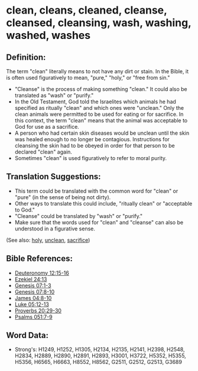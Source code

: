 # clean, cleans, cleaned, cleanse, cleansed, cleansing, wash, washing, washed, washes #

## Definition: ##

The term "clean" literally means to not have any dirt or stain. In the Bible, it is often used figuratively to mean, "pure," "holy," or "free from sin."

* "Cleanse" is the process of making something "clean." It could also be translated as "wash" or "purify."
* In the Old Testament, God told the Israelites which animals he had specified as ritually "clean" and which ones were "unclean." Only the clean animals were permitted to be used for eating or for sacrifice. In this context, the term "clean" means that the animal was acceptable to God for use as a sacrifice.
* A person who had certain skin diseases would be unclean until the skin was healed enough to no longer be contagious. Instructions for cleansing the skin had to be obeyed in order for that person to be declared "clean" again.
* Sometimes "clean" is used figuratively to refer to moral purity.

## Translation Suggestions: ##

* This term could be translated with the common word for "clean" or "pure" (in the sense of being not dirty).
* Other ways to translate this could include, "ritually clean" or "acceptable to God."
* "Cleanse" could be translated by "wash" or "purify."
* Make sure that the words used for "clean" and "cleanse" can also be understood in a figurative sense.

(See also: [holy](../kt/holy.md), [unclean](../kt/unclean.md), [sacrifice](../other/sacrifice.md))

## Bible References: ##

* [Deuteronomy 12:15-16](rc://en/tn/help/deu/12/15)
* [Ezekiel 24:13](rc://en/tn/help/ezk/24/13)
* [Genesis 07:1-3](rc://en/tn/help/gen/07/01)
* [Genesis 07:8-10](rc://en/tn/help/gen/07/08)
* [James 04:8-10](rc://en/tn/help/jas/04/08)
* [Luke 05:12-13](rc://en/tn/help/luk/05/12)
* [Proverbs 20:29-30](rc://en/tn/help/pro/20/29)
* [Psalms 051:7-9](rc://en/tn/help/psa/051/007)


## Word Data: ##

* Strong's: H1249, H1252, H1305, H2134, H2135, H2141, H2398, H2548, H2834, H2889, H2890, H2891, H2893, H3001, H3722, H5352, H5355, H5356, H6565, H6663, H8552, H8562, G2511, G2512, G2513, G3689

